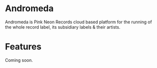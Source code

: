Andromeda
=========
Andromeda is Pink Neon Records cloud based platform for the running of the whole record label, its subsidiary labels & their artists.

Features
=========
Coming soon.
